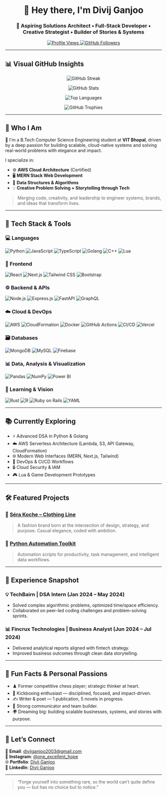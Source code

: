 <h1 align="center">👋 Hey there, I'm Divij Ganjoo</h1>

<h3 align="center">🚀 Aspiring Solutions Architect • Full-Stack Developer • Creative Strategist • Builder of Stories & Systems</h3>

<p align="center">
  <a href="https://github.com/divijg19">
    <img src="https://komarev.com/ghpvc/?username=divijg19&style=flat-square&color=blue" alt="Profile Views" />
  </a>
  <a href="https://github.com/divijg19?tab=followers">
    <img src="https://img.shields.io/github/followers/divijg19?label=Followers&style=flat-square" alt="GitHub Followers" />
  </a>
</p>

---

## 📊 Visual GitHub Insights

<p align="center">
  <img src="https://streak-stats.demolab.com?user=divijg19&theme=tokyonight&hide_border=true" alt="GitHub Streak" />
</p>

<p align="center">
  <img src="https://github-readme-stats.vercel.app/api?username=divijg19&show_icons=true&theme=radical" alt="GitHub Stats" />
</p>

<p align="center">
  <img src="https://github-readme-stats.vercel.app/api/top-langs/?username=divijg19&layout=compact&theme=tokyonight" alt="Top Languages" />
</p>

<p align="center">
  <img src="https://github-profile-trophy.vercel.app/?username=divijg19&theme=onedark&margin-w=15&no-frame=true" alt="GitHub Trophies" />
</p>

---

## 🧠 Who I Am

🎯 I'm a B.Tech Computer Science Engineering student at **VIT Bhopal**, driven by a deep passion for building scalable, cloud-native systems and solving real-world problems with elegance and impact.

I specialize in:
- ⚙️ **AWS Cloud Architecture** (Certified)
- 🖥️ **MERN Stack Web Development**
- 🧠 **Data Structures & Algorithms**
- 💡 **Creative Problem Solving + Storytelling through Tech**

> Merging code, creativity, and leadership to engineer systems, brands, and ideas that transform lives.

---

## 🧰 Tech Stack & Tools

### 💻 Languages
![Python](https://img.shields.io/badge/Python-3670A0?style=for-the-badge&logo=python&logoColor=white)
![JavaScript](https://img.shields.io/badge/JavaScript-F7DF1E?style=for-the-badge&logo=javascript&logoColor=black)
![TypeScript](https://img.shields.io/badge/TypeScript-007ACC?style=for-the-badge&logo=typescript&logoColor=white)
![Golang](https://img.shields.io/badge/Go-00ADD8?style=for-the-badge&logo=go&logoColor=white)
![C++](https://img.shields.io/badge/C++-00599C?style=for-the-badge&logo=cplusplus&logoColor=white)
![Lua](https://img.shields.io/badge/Lua-2C2D72?style=for-the-badge&logo=lua&logoColor=white)

### 🧩 Frontend
![React](https://img.shields.io/badge/React-20232A?style=for-the-badge&logo=react&logoColor=61DAFB)
![Next.js](https://img.shields.io/badge/Next.js-000000?style=for-the-badge&logo=nextdotjs&logoColor=white)
![Tailwind CSS](https://img.shields.io/badge/Tailwind_CSS-38B2AC?style=for-the-badge&logo=tailwind-css&logoColor=white)
![Bootstrap](https://img.shields.io/badge/Bootstrap-563D7C?style=for-the-badge&logo=bootstrap&logoColor=white)

### ⚙️ Backend & APIs
![Node.js](https://img.shields.io/badge/Node.js-339933?style=for-the-badge&logo=nodedotjs&logoColor=white)
![Express.js](https://img.shields.io/badge/Express.js-000000?style=for-the-badge&logo=express&logoColor=white)
![FastAPI](https://img.shields.io/badge/FastAPI-005571?style=for-the-badge&logo=fastapi&logoColor=white)
![GraphQL](https://img.shields.io/badge/GraphQL-E10098?style=for-the-badge&logo=graphql&logoColor=white)

### ☁️ Cloud & DevOps
![AWS](https://img.shields.io/badge/AWS-232F3E?style=for-the-badge&logo=amazonaws&logoColor=white)
![CloudFormation](https://img.shields.io/badge/CloudFormation-7B3F00?style=for-the-badge&logo=amazon-aws&logoColor=white)
![Docker](https://img.shields.io/badge/Docker-2496ED?style=for-the-badge&logo=docker&logoColor=white)
![GitHub Actions](https://img.shields.io/badge/GitHub_Actions-2088FF?style=for-the-badge&logo=github-actions&logoColor=white)
![CI/CD](https://img.shields.io/badge/CI%2FCD-20C997?style=for-the-badge&logo=gitlab&logoColor=white)
![Vercel](https://img.shields.io/badge/Vercel-000000?style=for-the-badge&logo=vercel&logoColor=white)

### 🗃️ Databases
![MongoDB](https://img.shields.io/badge/MongoDB-4EA94B?style=for-the-badge&logo=mongodb&logoColor=white)
![MySQL](https://img.shields.io/badge/MySQL-00758F?style=for-the-badge&logo=mysql&logoColor=white)
![Firebase](https://img.shields.io/badge/Firebase-FFCA28?style=for-the-badge&logo=firebase&logoColor=black)

### 📊 Data, Analysis & Visualization
![Pandas](https://img.shields.io/badge/Pandas-150458?style=for-the-badge&logo=pandas&logoColor=white)
![NumPy](https://img.shields.io/badge/NumPy-013243?style=for-the-badge&logo=numpy&logoColor=white)
![Power BI](https://img.shields.io/badge/PowerBI-F2C811?style=for-the-badge&logo=powerbi&logoColor=black)

### 🧠 Learning & Vision
![Rust](https://img.shields.io/badge/Rust-000000?style=for-the-badge&logo=rust&logoColor=white)
![R](https://img.shields.io/badge/R-276DC3?style=for-the-badge&logo=r&logoColor=white)
![Ruby on Rails](https://img.shields.io/badge/Ruby_on_Rails-CC0000?style=for-the-badge&logo=ruby-on-rails&logoColor=white)
![YAML](https://img.shields.io/badge/YAML-000000?style=for-the-badge&logo=yaml&logoColor=white)

---

## 📚 Currently Exploring

- ⚡ Advanced DSA in Python & Golang
- ☁️ AWS Serverless Architecture (Lambda, S3, API Gateway, CloudFormation)
- 🌐 Modern Web Interfaces (MERN, Next.js, Tailwind)
- 🚀 DevOps & CI/CD Workflows
- 🔒 Cloud Security & IAM
- 🎮 Lua & Game Development Prototypes

---

## 🛠️ Featured Projects

### 🎨 [Séra Koche – Clothing Line](https://github.com/divijg19/project-sera-koche)
> A fashion brand born at the intersection of design, strategy, and purpose. Casual elegance, coded with ambition.

### 🤖 [Python Automation Toolkit](https://github.com/divijg19/project-automation-toolkit)
> Automation scripts for productivity, task management, and intelligent data workflows.

---

## 💼 Experience Snapshot

### 💡 TechBairn | DSA Intern (Jan 2024 – May 2024)
- Solved complex algorithmic problems, optimized time/space efficiency.
- Collaborated on peer-led coding challenges and problem-solving sprints.

### 📊 Fincrux Technologies | Business Analyst (Jun 2024 – Jul 2024)
- Delivered analytical reports aligned with fintech strategy.
- Improved business outcomes through clean data storytelling.

---

## 🧠 Fun Facts & Personal Passions

- ♟️ Former competitive chess player; strategic thinker at heart.
- 🥊 Kickboxing enthusiast — disciplined, focused, and impact-driven.
- ✍️ Writer & poet — 1 publication, 5 novels in progress.
- 💬 Strong communicator and team builder.
- 🌍 Dreaming big: building scalable businesses, systems, and stories with purpose.

---

## 💬 Let’s Connect

📧 **Email**: [divijganjoo2003@gmail.com](mailto:divijganjoo2003@gmail.com)  
📸 **Instagram**: [@one_excellent_hope](https://www.instagram.com/one_excellent_hope/)  
🌐 **Portfolio**: [Divij Ganjoo](https://divijganjoo.me)  
💼 **LinkedIn**: [Divij Ganjoo](https://www.linkedin.com/in/divij-ganjoo/)

---

> “Forge yourself into something rare, so the world can’t quite define you — but has no choice but to notice.”

<!---
divijg19/divijg19 is a ✨ special ✨ repository because its `README.md` (this file) appears on your GitHub profile.
Click the Preview link to see it live.
--->
